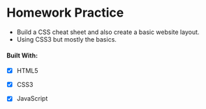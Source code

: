 #  Homework Practice
* Build a CSS cheat sheet and also create a basic website layout.
* Using CSS3 but mostly the basics.
#### Built With:
- [x] HTML5
- [x] CSS3
- [x] JavaScript

